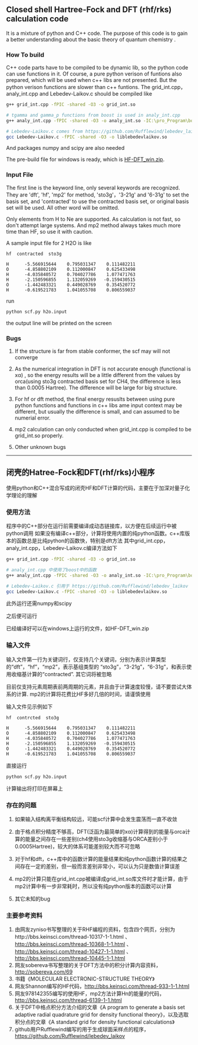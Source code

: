 ## Closed shell Hartree-Fock and DFT (rhf/rks) calculation code

It is a mixture of python and C++ code. The purpose of this code is to gain a better understanding about the basic theory of quantum chemistry . 

### How To build

C++ code parts have to be compiled to be dynamic lib, so the python code can use functions in it. Of course, a pure python verison of funtions also prepared, which will be used when c++ libs are not presented. But the python verison functions are slower than c++ funtions.
The grid_int.cpp，analy_int.cpp and Lebedev-Laikov.c should be compiled like

```bash
g++ grid_int.cpp -fPIC -shared -O3 -o grid_int.so

# tgamma and gamma_p functions from boost is used in analy_int.cpp
g++ analy_int.cpp -fPIC -shared -O3 -o analy_int.so -IC:\pro_Program\boost_1_64_0 

# Lebedev-Laikov.c comes from https://github.com/Rufflewind/lebedev_laikov
gcc Lebedev-Laikov.c -fPIC -shared -O3 -o liblebedevlaikov.so 
```

And packages numpy and scipy are also needed

The pre-build file for windows is ready, which is [HF-DFT_win.zip](https://github.com/dcccc/Hartree_Fock/blob/master/HF-DFT_win.zip).

### Input File

The first line is the keyword line, only several keywords are recognized. They are 'dft', 'hf', 'mp2' for method, 'sto3g'，'3-21g' and '6-31g' to set the basis set, and 'contracted' to use the contracted basis set, or original basis set will be used. All other word will be omitted.

Only elements from H to Ne are supported. As calculation is not fast, so don't attempt large systems. And mp2 method always takes much more time than HF, so use it with caution.

A sample input file for 2 H2O is like 

```
hf  contracted  sto3g                                       
                                                           
H      -5.566915644    0.795031347    0.111482211          
O      -4.858802109    0.112000847    0.625433498 
H      -4.035840572    0.704027786    1.077471763 
H      -2.150596855    1.132059269   -0.159430515 
O      -1.442483321    0.449028769    0.354520772 
H      -0.619521783    1.041055708    0.806559037 
```

run 

```bash
python scf.py h2o.input
```

the output line will be printed on the screen



### Bugs


1. If the structure is far from stable conformer, the scf may will not converge

2. As the numerical integration in DFT is not accurate enough (functional is xα) , so the energy results will be a little different from the values by orca(using sto3g contracted basis set for CH4, the difference is less than 0.0005 Hartree). The difference will be large for big structure.

3. For hf or dft method, the final energy resuslts between using pure python functions and functions in c++ libs ame input context may be different, but usually the difference is small, and can assumed to be numerial error. 

3. mp2 calculation can only conducted when grid_int.cpp is compiled to be grid_int.so properly.

4. Other unknown bugs


---------------------------------------------------------------------


## 闭壳的Hatree-Fock和DFT(rhf/rks)小程序

使用python和C++混合写成的闭壳HF和DFT计算的代码，主要在于加深对量子化学理论的理解

### 使用方法


程序中的C++部分在运行前需要编译成动态链接库，以方便在后续运行中被python调用
如果没有编译c++部分，计算将使用内置的纯python函数。c++库版本的函数总是比纯python的函数快，特别是dft方法
其中grid_int.cpp，analy_int.cpp，Lebedev-Laikov.c编译方法如下


```bash
g++ grid_int.cpp -fPIC -shared -O3 -o grid_int.so

# analy_int.cpp 中使用了boost中的函数
g++ analy_int.cpp -fPIC -shared -O3 -o analy_int.so -IC:\pro_Program\boost_1_64_0 

# Lebedev-Laikov.c 引用于 https://github.com/Rufflewind/lebedev_laikov
gcc Lebedev-Laikov.c -fPIC -shared -O3 -o liblebedevlaikov.so 
```

此外运行还需numpy和scipy


之后便可运行

已经编译好可以在windows上运行的文件，如HF-DFT_win.zip




### 输入文件 


输入文件第一行为关键词行，仅支持几个关键词，分别为表示计算类型的“dft”，“hf”，“mp2”，表示基组类型的 “sto3g”，“3-21g”，“6-31g”，和表示使用收缩基计算的“contracted”. 其它词将被忽略

目前仅支持元素周期表前两周期的元素，并且由于计算速度较慢，请不要尝试大体系的计算. mp2的计算将花费比HF多好几倍的时间，请谨慎使用


输入文件见示例如下

```
hf  contrcted  sto3g                                       
                                                           
H      -5.566915644    0.795031347    0.111482211          
O      -4.858802109    0.112000847    0.625433498 
H      -4.035840572    0.704027786    1.077471763 
H      -2.150596855    1.132059269   -0.159430515 
O      -1.442483321    0.449028769    0.354520772 
H      -0.619521783    1.041055708    0.806559037 
```

直接运行

```
python scf.py h2o.input
```

计算输出将打印在屏幕上




### 存在的问题


1. 如果输入结构离平衡结构较远，可能scf计算中会发生震荡而一直不收敛

2. 由于格点积分精度不够高，DFT(泛函为最简单的xα)计算得到的能量与orca计算的能量之间存在一些差别(ch4使用sto3g收缩基与ORCA差别小于0.0005Hartree)，较大的体系可能差别较大而不可忽略

3. 对于hf和dft，c++库中的函数计算的能量结果和纯python函数计算的结果之间存在一定的差别，但一般而言差别非常小，可以认为只是数值计算误差

4. mp2的计算只能在grid_int.cpp被编译成grid_int.so库文件时才能计算，由于mp2计算中有一步非常耗时，所以没有纯python版本的函数可以计算

5. 其它未知的bug


### 主要参考资料


1. 由网友zyniso书写整理的关于RHF编程的资料，包含四个网页，分别为http://bbs.keinsci.com/thread-10317-1-1.html 、 http://bbs.keinsci.com/thread-10368-1-1.html 、 http://bbs.keinsci.com/thread-10427-1-1.html 、 http://bbs.keinsci.com/thread-10445-1-1.html
2. 网友sobereva书写整理的关于DFT方法中的积分计算内容资料，http://sobereva.com/69
3. 书籍《MOLECULAR ELECTRONIC-STRUCTURE THEORY》
4. 网友Shannon编写的HF代码，http://bbs.keinsci.com/thread-933-1-1.html
5. 网友978142355编写的使用HF，mp2方法计算Hn的能量的代码，http://bbs.keinsci.com/thread-6139-1-1.html
6. 关于DFT中格点积分方法介绍的文章《A program to generate a basis set adaptive radial quadrature grid for density functional theory》，以及选取积分点的文章《A standard grid for density functional calculations》
7. github用户Rufflewind编写的用于生成球面采样点的程序，https://github.com/Rufflewind/lebedev_laikov